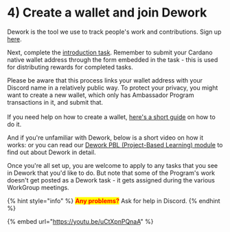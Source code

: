 # 4) Create a wallet and join Dework

Dework is the tool we use to track people's work and contributions. Sign up [here](https://app.dework.xyz/singularitynet-ambas).&#x20;

Next, complete the [introduction task](https://app.dework.xyz/singularitynet-ambas/team-tasks-25?taskId=b515d6d1-7f37-4c84-9f98-e0927f9e3cf5). Remember to submit your Cardano native wallet address through the form embedded in the task - this is used for distributing rewards for completed tasks.&#x20;

Please be aware that this process links your wallet address with your Discord name in a relatively public way. To protect your privacy, you might want to create a new wallet, which only has Ambassador Program transactions in it, and submit that. \
\
If you need help on how to create a wallet,  [here's a short guide](https://docs.google.com/document/d/1t4kGaNOLLkI-xwJyg32s\_OrR4ojV3ODI1xmiUbxaQG0/edit?usp=sharing) on how to do it.

And if you're unfamiliar with Dework, below is a short video on how it works: or you can read our [Dework PBL (Project-Based Learning) module](https://andamio-andamiojs-starter-lms-git-governance-g-1b84f0-gimbalabs.vercel.app/course/module/201/2018) to find out about Dework in detail.

Once you're all set up, you are welcome to apply to any tasks that you see in Dework that you'd like to do. But note that some of the Program's work doesn't get posted as a Dework task - it gets assigned during the various WorkGroup meetings.

{% hint style="info" %}
<mark style="color:red;">**Any problems?**</mark> Ask for help in Discord.
{% endhint %}

{% embed url="https://youtu.be/uCtXpnPQnaA" %}

